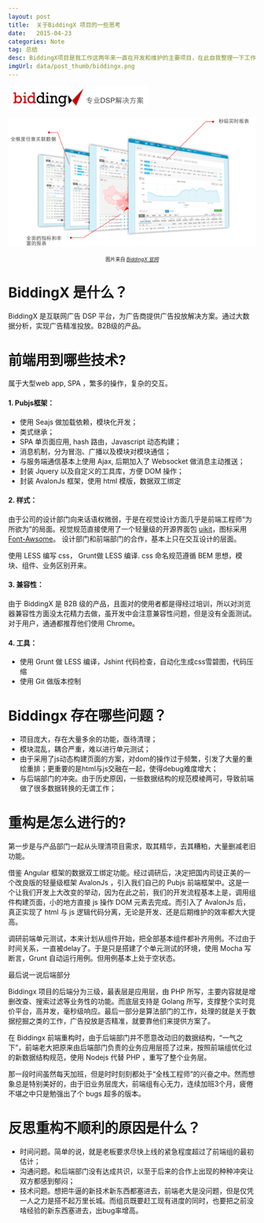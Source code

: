 ```yaml
---
layout: post
title:  关于BiddingX 项目的一些思考
date:   2015-04-23
categories: Note
tag: 总结 
desc: BiddingX项目是我工作这两年来一直在开发和维护的主要项目，在此自我整理一下工作时的心得体会。
imgUrl: data/post_thumb/biddingx.png
---
```

![sunteng](/data/post_imgs/biddingx-logo.png)

![sunteng](/data/post_imgs/biddingx-grid.png)

<p style=" font-size:10px; text-align:center">图片来自 <a href="http://www.biddingx.com"><i>BiddingX 官网</i></a></p>

# BiddingX 是什么？

BiddingX 是互联网广告 DSP 平台，为广告商提供广告投放解决方案。通过大数据分析，实现广告精准投放。B2B级的产品。


# 前端用到哪些技术?

属于大型web app, SPA ，繁多的操作，复杂的交互。

#### 1. Pubjs框架：

- 使用 Seajs 做加载依赖，模块化开发；
- 类式继承；
- SPA 单页面应用, hash 路由，Javascript 动态构建；
- 消息机制，分为冒泡、广播以及模块对模块通信；
- 与服务端通信基本上使用 Ajax, 后期加入了 Websocket 做消息主动推送；	
- 封装 Jquery 以及自定义的工具库，方便 DOM 操作；
- 封装 AvalonJs 框架，使用 html 模版，数据双工绑定

#### 2. 样式：

由于公司的设计部门向来话语权微弱，于是在视觉设计方面几乎是前端工程师“为所欲为”的局面。视觉规范直接使用了一个轻量级的开源界面包 [uikit](http://getuikit.com/)，图标采用 [Font-Awsome](http://fortawesome.github.io/Font-Awesome/)。 设计部门和前端部门的合作，基本上只在交互设计的层面。

使用 LESS 编写 css， Grunt做 LESS 编译. css 命名规范遵循 BEM 思想，模块、组件、业务区别开来。

#### 3. 兼容性：

由于 BiddingX 是 B2B 级的产品，且面对的使用者都是得经过培训，所以对浏览器兼容性方面没太花精力去做，虽开发中会注意兼容性问题，但是没有全面测试。对于用户，通通都推荐他们使用 Chrome。

#### 4. 工具：

- 使用 Grunt 做 LESS 编译，Jshint 代码检查，自动化生成css雪碧图，代码压缩
- 使用 Git 做版本控制

# Biddingx 存在哪些问题？

- 项目庞大，存在大量多余的功能，亟待清理；
- 模块混乱，耦合严重，难以进行单元测试；
- 由于采用了js动态构建页面的方案，对dom的操作过于频繁，引发了大量的重绘重排；更重要的是html与js交融在一起，使得debug难度增大；
- 与后端部门的冲突。由于历史原因，一些数据结构的规范模棱两可，导致前端做了很多数据转换的无谓工作；

# 重构是怎么进行的?

第一步是与产品部门一起从头理清项目需求，取其精华，去其糟粕，大量删减老旧功能。

借鉴 Angular 框架的数据双工绑定功能。经过调研后，决定把国内司徒正美的一个改良版的轻量级框架 AvalonJs ，引入我们自己的 Pubjs 前端框架中。这是一个让我们开发上大改变的举动，因为在此之前，我们的开发流程基本上是，调用组件构建页面，小的地方直接 js 操作 DOM 元素去完成。而引入了 AvalonJs 后，真正实现了 html 与 js 逻辑代码分离，无论是开发、还是后期维护的效率都大大提高。

调研前端单元测试，本来计划从组件开始，把全部基本组件都补齐用例。不过由于时间关系，一直被delay了。于是只是搭建了个单元测试的环境，使用 Mocha 写断言，Grunt 自动运行用例。但用例基本上处于空状态。

最后说一说后端部分

Biddingx 项目的后端分为三级，最表层是应用层，由 PHP 所写，主要内容就是增删改查、搜索过滤等业务性的功能。而底层支持是 Golang 所写，支撑整个实时竞价平台，高并发，毫秒级响应。最后一部分是算法部门的工作，处理的就是关于数据挖掘之类的工作，广告投放是否精准，就要靠他们来提供方案了。

在 Biddingx 前端重构时，由于后端部门并不愿意改动旧的数据结构，“一气之下”，前端老大把原来由后端部门负责的业务应用层揽了过来，按照前端组优化过的新数据结构规范，使用 Nodejs 代替 PHP ，重写了整个业务层。

那一段时间虽然每天加班，但是时时刻刻都处于“全栈工程师”的兴奋之中。然而想象总是特别美好的，由于旧业务层庞大，前端组有心无力，连续加班3个月，疲倦不堪之中只是勉强出了个 bugs 超多的版本。


# 反思重构不顺利的原因是什么？

- 时间问题。简单的说，就是老板要求尽快上线的紧急程度超过了前端组的最初估计；
- 沟通问题。和后端部门没有达成共识，以至于后来的合作上出现的种种冲突让双方都感到郁闷；
- 技术问题。想把牛逼的新技术新东西都塞进去，前端老大是没问题，但是仅凭一人之力是搭不起万里长城。而组员既要赶工现有进度的同时，也要把之前没啥经验的新东西塞进去，出bug率增高。
